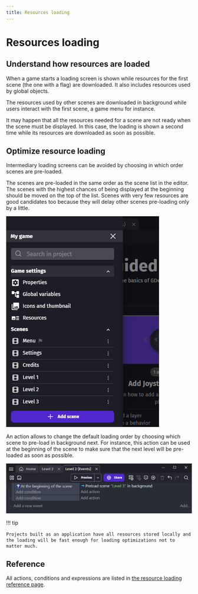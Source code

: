```yaml
---
title: Resources loading
---
```

# Resources loading

## Understand how resources are loaded

When a game starts a loading screen is shown while resources for the first scene (the one with a flag) are downloaded. It also includes resources used by global objects.

The resources used by other scenes are downloaded in background while users interact with the first scene, a game menu for instance.

It may happen that all the resources needed for a scene are not ready when the scene must be displayed. In this case, the loading is shown a second time while its resources are downloaded as soon as possible.

## Optimize resource loading

Intermediary loading screens can be avoided by choosing in which order scenes are pre-loaded.

The scenes are pre-loaded in the same order as the scene list in the editor. The scenes with the highest chances of being displayed at the beginning should be moved on the top of the list. Scenes with very few resources are good candidates too because they will delay other scenes pre-loading only by a little.

![](scene-list.png)

An action allows to change the default loading order by choosing which scene to pre-load in background next. For instance, this action can be used at the beginning of the scene to make sure that the next level will be pre-loaded as soon as possible.

![](load-next-scene.png)

!!! tip

    Projects built as an application have all resources stored locally and the loading will be fast enough for loading optimizations not to matter much.

## Reference

All actions, conditions and expressions are listed in [the resource loading reference page](/gdevelop5/all-features/resources-loading/reference/).
